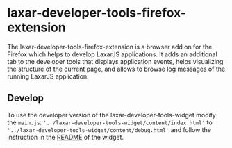 # laxar-developer-tools-firefox-extension

The laxar-developer-tools-firefox-extension is a browser add on for the Firefox which helps to develop LaxarJS applications.
It adds an additional tab to the developer tools that displays application events, helps visualizing the structure of the current page, and allows to browse log messages of the running LaxarJS application.


## Develop

To use the developer version of the laxar-developer-tools-widget modify the `main.js`:
`'../laxar-developer-tools-widget/content/index.html'` to `'../laxar-developer-tools-widget/content/debug.html'` and follow the instruction in the
[README](https://github.com/LaxarJS/ax-developer-tools-widget) of the widget.
